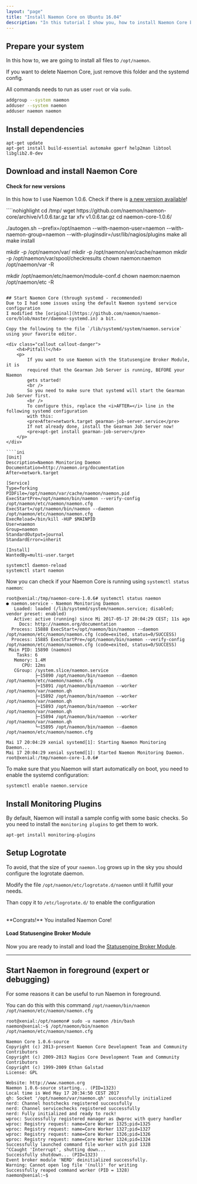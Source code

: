 ```yaml
---
layout: "page"
title: "Install Naemon Core on Ubuntu 16.04"
description: "In this tutorial I show you, how to install Naemon Core by yourself"
---
```

## Prepare your system
In this how to, we are going to install all files to `/opt/naemon`.

If you want to delete Naemon Core, just remove this folder and the systemd config.

All commands needs to run as user `root` or via `sudo`.

````bash
addgroup --system naemon
adduser --system naemon
adduser naemon naemon
````

## Install dependencies

````nohighlight
apt-get update
apt-get install build-essential automake gperf help2man libtool libglib2.0-dev
````

## Download and install Naemon Core
<div class="callout callout-info">
    <h4>Check for new versions</h4>
    <p>
        In this how to I use Naemon 1.0.6. Check if there is
        <a href="https://github.com/naemon/naemon-core/releases" target="_blank">a new version available</a>!
    </p>
</div>
````nohighlight
cd /tmp/
wget https://github.com/naemon/naemon-core/archive/v1.0.6.tar.gz
tar xfv v1.0.6.tar.gz
cd naemon-core-1.0.6/

./autogen.sh --prefix=/opt/naemon --with-naemon-user=naemon --with-naemon-group=naemon --with-pluginsdir=/usr/lib/nagios/plugins
make all
make install

mkdir -p /opt/naemon/var/
mkdir -p /opt/naemon/var/cache/naemon
mkdir -p /opt/naemon/var/spool/checkresults
chown naemon:naemon /opt/naemon/var -R

mkdir /opt/naemon/etc/naemon/module-conf.d
chown naemon:naemon /opt/naemon/etc -R
````

## Start Naemon Core (through systemd - recommended)
Due to I had some issues using the default Naemon systemd service configuration
I modified the [original](https://github.com/naemon/naemon-core/blob/master/daemon-systemd.in) a bit.

Copy the following to the file `/lib/systemd/system/naemon.service` using your favorite editor.

<div class="callout callout-danger">
    <h4>Pitfall!</h4>
    <p>
        If you want to use Naemon with the Statusengine Broker Module, it is
        required that the Gearman Job Server is running, BEFORE your Naemon
        gets started!
        <br />
        So you need to make sure that systemd will start the Gearman Job Server first.
        <br />
        To configure this, replace the <i>AFTER=</i> line in the following systemd configuration
        with this:
        <pre>After=network.target gearman-job-server.service</pre>
        If not already done, install the Gearman Job Server now!
        <pre>apt-get install gearman-job-server</pre>
    </p>
</div>

````ini
[Unit]
Description=Naemon Monitoring Daemon
Documentation=http://naemon.org/documentation
After=network.target

[Service]
Type=forking
PIDFile=/opt/naemon/var/cache/naemon/naemon.pid
ExecStartPre=/opt/naemon/bin/naemon --verify-config /opt/naemon/etc/naemon/naemon.cfg
ExecStart=/opt/naemon/bin/naemon --daemon /opt/naemon/etc/naemon/naemon.cfg
ExecReload=/bin/kill -HUP $MAINPID
User=naemon
Group=naemon
StandardOutput=journal
StandardError=inherit

[Install]
WantedBy=multi-user.target

````


````nohighlight
systemctl daemon-reload
systemctl start naemon
````

Now you can check if your Naemon Core is running using `systemctl status naemon`:
````nohighlight
root@xenial:/tmp/naemon-core-1.0.6# systemctl status naemon
● naemon.service - Naemon Monitoring Daemon
   Loaded: loaded (/lib/systemd/system/naemon.service; disabled; vendor preset: enabled)
   Active: active (running) since Mi 2017-05-17 20:04:29 CEST; 11s ago
     Docs: http://naemon.org/documentation
  Process: 15888 ExecStart=/opt/naemon/bin/naemon --daemon /opt/naemon/etc/naemon/naemon.cfg (code=exited, status=0/SUCCESS)
  Process: 15885 ExecStartPre=/opt/naemon/bin/naemon --verify-config /opt/naemon/etc/naemon/naemon.cfg (code=exited, status=0/SUCCESS)
 Main PID: 15890 (naemon)
    Tasks: 6
   Memory: 1.4M
      CPU: 12ms
   CGroup: /system.slice/naemon.service
           ├─15890 /opt/naemon/bin/naemon --daemon /opt/naemon/etc/naemon/naemon.cfg
           ├─15891 /opt/naemon/bin/naemon --worker /opt/naemon/var/naemon.qh
           ├─15892 /opt/naemon/bin/naemon --worker /opt/naemon/var/naemon.qh
           ├─15893 /opt/naemon/bin/naemon --worker /opt/naemon/var/naemon.qh
           ├─15894 /opt/naemon/bin/naemon --worker /opt/naemon/var/naemon.qh
           └─15895 /opt/naemon/bin/naemon --daemon /opt/naemon/etc/naemon/naemon.cfg

Mai 17 20:04:29 xenial systemd[1]: Starting Naemon Monitoring Daemon...
Mai 17 20:04:29 xenial systemd[1]: Started Naemon Monitoring Daemon.
root@xenial:/tmp/naemon-core-1.0.6#
````
To make sure that you Naemon will start automatically on boot, you need to
enable the systemd configuration:
````nohighlight
systemctl enable naemon.service
````

## Install Monitoring Plugins
By default, Naemon will install a sample config with some basic checks.
So you need to install the `monitoring plugins` to get them to work.
````nohighlight
apt-get install monitoring-plugins
````

## Setup Logrotate
To avoid, that the size of your `naemon.log` grows up in the sky you should configure
the logrotate daemon.

Modify the file `/opt/naemon/etc/logrotate.d/naemon` until it fulfill your needs.

Than copy it to `/etc/logrotate.d/` to enable the configuration

<br />
**Congrats!** You installed Naemon Core!

<div class="callout callout-info">
    <h4>Load Statusengine Broker Module</h4>
    <p>
        Now you are ready to install and load the
        <a href="{{ site.url }}/broker">Statusengine Broker Module</a>.
    </p>
</div>

---

## Start Naemon in foreground (expert or debugging)
For some reasons it can be useful  to run Naemon in foreground.

You can do this with this command `/opt/naemon/bin/naemon /opt/naemon/etc/naemon/naemon.cfg`
````nohighlight
root@xenial:/opt/naemon# sudo -u naemon /bin/bash
naemon@xenial:~$ /opt/naemon/bin/naemon /opt/naemon/etc/naemon/naemon.cfg

Naemon Core 1.0.6-source
Copyright (c) 2013-present Naemon Core Development Team and Community Contributors
Copyright (c) 2009-2013 Nagios Core Development Team and Community Contributors
Copyright (c) 1999-2009 Ethan Galstad
License: GPL

Website: http://www.naemon.org
Naemon 1.0.6-source starting... (PID=1323)
Local time is Wed May 17 20:34:50 CEST 2017
qh: Socket '/opt/naemon/var/naemon.qh' successfully initialized
nerd: Channel hostchecks registered successfully
nerd: Channel servicechecks registered successfully
nerd: Fully initialized and ready to rock!
wproc: Successfully registered manager as @wproc with query handler
wproc: Registry request: name=Core Worker 1325;pid=1325
wproc: Registry request: name=Core Worker 1327;pid=1327
wproc: Registry request: name=Core Worker 1326;pid=1326
wproc: Registry request: name=Core Worker 1324;pid=1324
Successfully launched command file worker with pid 1328
^CCaught 'Interrupt', shutting down...
Successfully shutdown... (PID=1323)
Event broker module 'NERD' deinitialized successfully.
Warning: Cannot open log file '(null)' for writing
Successfully reaped command worker (PID = 1328)
naemon@xenial:~$
````
